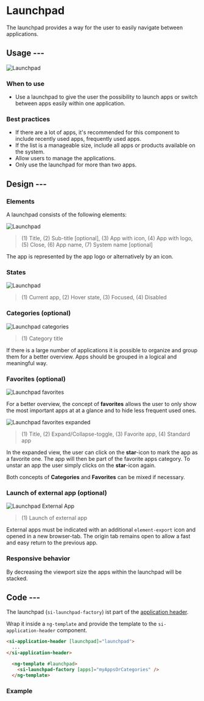 # Launchpad

The launchpad provides a way for the user to easily navigate between applications.

## Usage ---

![Launchpad](images/launchpad.png)

### When to use

- Use a launchpad to give the user the possibility to launch apps or switch between apps easily within one application.

### Best practices

- If there are a lot of apps, it's recommended for this component to include recently used apps, frequently used apps.
- If the list is a manageable size, include all apps or products available on the system.
- Allow users to manage the applications.
- Only use the launchpad for more than two apps.

## Design ---

### Elements

A launchpad consists of the following elements:

![Launchpad](images/launchpad-usage-construction.png)

> (1) Title, (2) Sub-title [optional], (3) App with icon, (4) App with logo, (5) Close, (6) App name, (7) System name [optional]

The app is represented by the app logo or alternatively by an icon.

### States

![Launchpad](images/launchpad-usage-states.png)

> (1) Current app, (2) Hover state, (3) Focused, (4) Disabled

### Categories (optional)

![Launchpad categories](images/launchpad-usage-categories.png)

> (1) Category title

If there is a large number of applications it is possible to organize and group them for a better overview.
Apps should be grouped in a logical and meaningful way.

### Favorites (optional)

![Launchpad favorites](images/launchpad-usage-favorites-collapsed.png)

For a better overview, the concept of **favorites** allows the user to only show the most important apps at at a glance and to hide less frequent used ones.

![Launchpad favorites expanded](images/launchpad-usage-favorites-expanded.png)

> (1) Title, (2) Expand/Collapse-toggle, (3) Favorite app, (4) Standard app

In the expanded view, the user can click on the **star**-icon to mark the app as a favorite one.
The app will then be part of the favorite apps category.
To unstar an app the user simply clicks on the **star**-icon again.

Both concepts of **Categories** and **Favorites** can be mixed if necessary.

### Launch of external app (optional)

![Launchpad External App](images/launchpad-usage-external-app.png)

> (1) Launch of external app

External apps must be indicated with an additional `element-export` icon and opened in a new browser-tab.
The origin tab remains open to allow a fast and easy return to the previous app.

### Responsive behavior

By decreasing the viewport size the apps within the launchpad will be stacked.

## Code ---

The launchpad (`si-launchpad-factory`) ist part of the [application header](application-header.md).

Wrap it inside a `ng-template` and provide the template to the `si-application-header` component.

```html
<si-application-header [launchpad]="launchpad">
  ...
</si-application-header>

  <ng-template #launchpad>
    <si-launchpad-factory [apps]="myAppsOrCategories" />
  </ng-template>
```

### Example

<si-docs-component example="si-application-header/si-launchpad" height="330"></si-docs-component>

<si-docs-api component="SiLaunchpadFactoryComponent"></si-docs-api>

<si-docs-types></si-docs-types>
